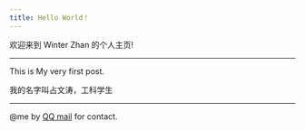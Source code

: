 ```yaml
---
title: Hello World！
---
```

   
欢迎来到 Winter Zhan 的个人主页! 

********

This is My very first post. 

我的名字叫占文涛，工科学生

*********
@me by [QQ mail](mailto:1806551315@qq.com) for contact.
<head>
    <script src='//unpkg.com/valine/dist/Valine.min.js'></script>
</head>
<body>
    <div id="vcomments"></div>
    <script>
        new Valine({
            el: '#vcomments',
            appId: 'ISuwoA8oOL1mnqT3lDvWpH6U-gzGzoHsz',
            appKey: 'DV0aJ4ikFpvT79Ee2EWfJaWG'
        })
    </script>
</body>
